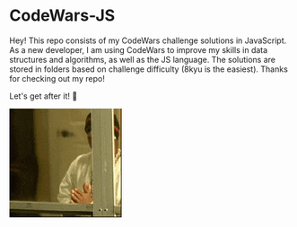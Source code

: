 # CodeWars-JS

Hey! This repo consists of my CodeWars challenge solutions in JavaScript. As a new developer, I am using CodeWars to improve my skills in data structures and algorithms, as well as the JS language. The solutions are stored in folders based on challenge difficulty (8kyu is the easiest). Thanks for checking out my repo!

Let's get after it! 😤
<p align="left">
  <img src="birdman.gif" alt="animated" />
</p>
